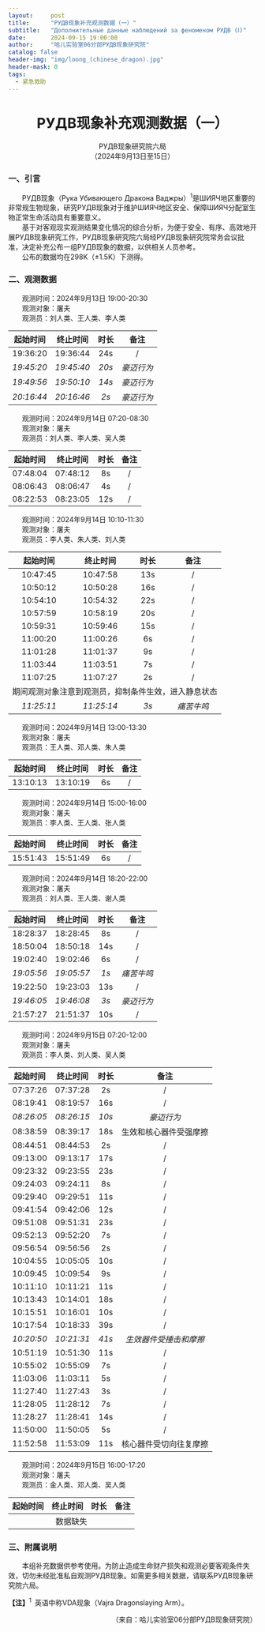 ```yaml
---
layout:     post
title:      "РУДВ现象补充观测数据（一）"
subtitle:   "Дополнительные данные наблюдений за феноменом РУДВ (Ⅰ)"
date:       2024-09-15 19:00:00
author:     "哈儿实验室06分部РУДВ现象研究院"
catalog: false
header-img: "img/loong_(chinese_dragon).jpg"
header-mask: 0
tags:
  - 紧急救助
---
```


<div style="text-align: center"><h1>РУДВ现象补充观测数据（一）</h1></div>
<div style="text-align: center">РУДВ现象研究院六局<br>（2024年9月13日至15日）</div>

### 一、引言

&emsp;&emsp;РУДВ现象（Рука Убивающего Дракона Ваджры）<sup>1</sup>是ШИЯЧ地区重要的非常规生物现象，研究РУДВ现象对于维护ШИЯЧ地区安全、保障ШИЯЧ分配室生物正常生命活动具有重要意义。  
&emsp;&emsp;基于对客观现实观测结果变化情况的综合分析，为便于安全、有序、高效地开展РУДВ现象研究工作，РУДВ现象研究院六局经РУДВ现象研究院常务会议批准，决定补充公布一组РУДВ现象的数据，以供相关人员参考。  
&emsp;&emsp;公布的数据均在298K（±1.5K）下测得。

### 二、观测数据

&emsp;&emsp;观测时间：2024年9月13日 19:00-20:30  
&emsp;&emsp;观测对象：屠夫  
&emsp;&emsp;观测员：刘人类、王人类、李人类

|起始时间|终止时间|时长|备注|
|:----:|:----:|:----:|:----:|
|19:36:20|19:36:44|24s|/|
|*19:45:20*|*19:45:40*|*20s*|*豪迈行为*|
|*19:49:56*|*19:50:10*|*14s*|*豪迈行为*|
|*20:16:44*|*20:16:46*|*2s*|*豪迈行为*|

&emsp;&emsp;观测时间：2024年9月14日 07:20-08:30  
&emsp;&emsp;观测对象：屠夫  
&emsp;&emsp;观测员：刘人类、李人类、吴人类

|起始时间|终止时间|时长|备注|
|:----:|:----:|:----:|:----:|
|07:48:04|07:48:12|8s|/|
|08:06:43|08:06:47|4s|/|
|08:22:53|08:23:05|12s|/|

&emsp;&emsp;观测时间：2024年9月14日 10:10-11:30  
&emsp;&emsp;观测对象：屠夫  
&emsp;&emsp;观测员：李人类、朱人类、刘人类

<table style="text-align: center;">
  <thead>
    <tr>
      <th style="text-align: center;">起始时间</th>
      <th style="text-align: center;">终止时间</th>
      <th style="text-align: center;">时长</th>
      <th style="text-align: center;">备注</th>
    </tr>
  </thead>
  <tbody>
    <tr>
      <td>10:47:45</td>
      <td>10:47:58</td>
      <td>13s</td>
      <td>/</td>
    </tr>
    <tr>
      <td>10:50:12</td>
      <td>10:50:28</td>
      <td>16s</td>
      <td>/</td>
    </tr>
    <tr>
      <td>10:54:10</td>
      <td>10:54:32</td>
      <td>22s</td>
      <td>/</td>
    </tr>
    <tr>
      <td>10:57:59</td>
      <td>10:58:19</td>
      <td>20s</td>
      <td>/</td>
    </tr>
    <tr>
      <td>10:59:31</td>
      <td>10:59:46</td>
      <td>15s</td>
      <td>/</td>
    </tr>
    <tr>
      <td>11:00:20</td>
      <td>11:00:26</td>
      <td>6s</td>
      <td>/</td>
    </tr>
    <tr>
      <td>11:01:28</td>
      <td>11:01:37</td>
      <td>9s</td>
      <td>/</td>
    </tr>
    <tr>
      <td>11:03:44</td>
      <td>11:03:51</td>
      <td>7s</td>
      <td>/</td>
    </tr>
    <tr>
      <td>11:07:25</td>
      <td>11:07:27</td>
      <td>2s</td>
      <td>/</td>
    </tr>
    <tr>
      <td colspan="4">期间观测对象注意到观测员，抑制条件生效，进入静息状态</td>
    </tr>
    <tr>
      <td><i>11:25:11</i></td>
      <td><i>11:25:14</i></td>
      <td><i>3s</i></td>
      <td><i>痛苦牛鸣</i></td>
    </tr>
  </tbody>
</table>

&emsp;&emsp;观测时间：2024年9月14日 13:00-13:30  
&emsp;&emsp;观测对象：屠夫  
&emsp;&emsp;观测员：王人类、邓人类、朱人类

|起始时间|终止时间|时长|备注|
|:----:|:----:|:----:|:----:|
|13:10:13|13:10:19|6s|/|

&emsp;&emsp;观测时间：2024年9月14日 15:00-16:00  
&emsp;&emsp;观测对象：屠夫  
&emsp;&emsp;观测员：李人类、王人类、张人类

|起始时间|终止时间|时长|备注|
|:----:|:----:|:----:|:----:|
|15:51:43|15:51:49|6s|/|

&emsp;&emsp;观测时间：2024年9月14日 18:20-22:00  
&emsp;&emsp;观测对象：屠夫  
&emsp;&emsp;观测员：刘人类、王人类、谢人类

|起始时间|终止时间|时长|备注|
|:----:|:----:|:----:|:----:|
|18:28:37|18:28:45|8s|/|
|18:50:04|18:50:18|14s|/|
|19:02:40|19:02:46|6s|/|
|*19:05:56*|*19:05:57*|*1s*|*痛苦牛鸣*|
|19:22:50|19:23:03|13s|/|
|*19:46:05*|*19:46:08*|*3s*|*豪迈行为*|
|21:57:27|21:51:37|10s|/|

&emsp;&emsp;观测时间：2024年9月15日 07:20-12:00  
&emsp;&emsp;观测对象：屠夫  
&emsp;&emsp;观测员：李人类、刘人类、吴人类

|起始时间|终止时间|时长|备注|
|:----:|:----:|:----:|:----:|
|07:37:26|07:37:28|2s|/|
|08:19:41|08:19:57|16s|/|
|*08:26:05*|*08:26:15*|*10s*|*豪迈行为*|
|08:38:59|08:39:17|18s|生效和核心器件受强摩擦|
|08:44:51|08:44:53|2s|/|
|09:13:00|09:13:17|17s|/|
|09:23:32|09:23:55|23s|/|
|09:24:03|09:24:11|8s|/|
|09:29:40|09:29:51|11s|/|
|09:41:54|09:42:06|12s|/|
|09:51:08|09:51:31|23s|/|
|09:52:13|09:52:20|7s|/|
|09:56:54|09:56:56|2s|/|
|10:04:55|10:05:05|10s|/|
|10:09:45|10:09:54|9s|/|
|10:11:10|10:11:21|11s|/|
|10:13:43|10:14:01|18s|/|
|10:15:51|10:16:01|10s|/|
|10:17:54|10:18:33|39s|/|
|*10:20:50*|*10:21:31*|*41s*|*生效器件受捶击和摩擦*|
|10:51:19|10:51:30|11s|/|
|10:55:02|10:55:09|7s|/|
|11:03:06|11:03:11|5s|/|
|11:27:40|11:27:43|3s|/|
|11:28:05|11:28:12|7s|/|
|11:28:27|11:28:41|14s|/|
|11:50:00|11:50:05|5s|/|
|11:52:58|11:53:09|11s|核心器件受切向往复摩擦|

&emsp;&emsp;观测时间：2024年9月15日 16:00-17:20  
&emsp;&emsp;观测对象：屠夫  
&emsp;&emsp;观测员：金人类、邓人类、吴人类

<table style="text-align: center;">
  <thead>
    <tr>
      <th style="text-align: center;">起始时间</th>
      <th style="text-align: center;">终止时间</th>
      <th style="text-align: center;">时长</th>
      <th style="text-align: center;">备注</th>
    </tr>
  </thead>
  <tbody>
    <tr>
      <td colspan="4">数据缺失</td>
    </tr>
  </tbody>
</table>

### 三、附属说明

&emsp;&emsp;本组补充数据供参考使用。为防止造成生命财产损失和观测必要客观条件失效，切勿未经批准私自观测РУДВ现象。如需更多相关数据，请联系РУДВ现象研究院六局。

**【注】**<sup>1</sup>&ensp;英语中称VDA现象（Vajra Dragonslaying Arm）。
<div style="text-align: right">（来自：哈儿实验室06分部РУДВ现象研究院）</div>